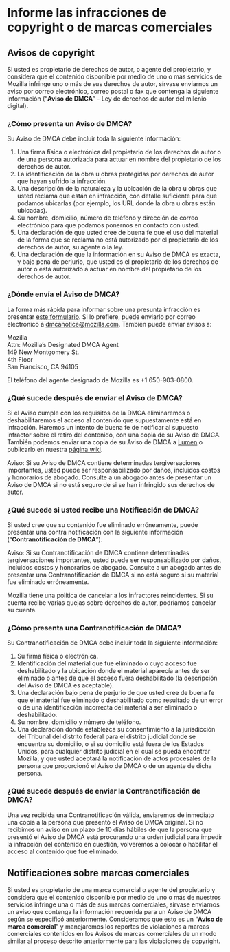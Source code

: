 # Informe las infracciones de copyright o de marcas comerciales

## Avisos de copyright

Si usted es propietario de derechos de autor, o agente del propietario, y considera que el contenido disponible por medio de uno o más servicios de Mozilla infringe uno o más de sus derechos de autor, sírvase enviarnos un aviso por correo electrónico, correo postal o fax que contenga la siguiente información (“**Aviso de DMCA**” - Ley de derechos de autor del milenio digital).

### ¿Cómo presenta un Aviso de DMCA?

Su Aviso de DMCA debe incluir toda la siguiente información:

1. Una firma física o electrónica del propietario de los derechos de autor o de una persona autorizada para actuar en nombre del propietario de los derechos de autor.
2. La identificación de la obra u obras protegidas por derechos de autor que hayan sufrido la infracción.
3. Una descripción de la naturaleza y la ubicación de la obra u obras que usted reclama que están en infracción, con detalle suficiente para que podamos ubicarlas (por ejemplo, los URL donde la obra u obras están ubicadas).
4. Su nombre, domicilio, número de teléfono y dirección de correo electrónico para que podamos ponernos en contacto con usted.
5. Una declaración de que usted cree de buena fe que el uso del material de la forma que se reclama no está autorizado por el propietario de los derechos de autor, su agente o la ley.
6. Una declaración de que la información en su Aviso de DMCA es exacta, y bajo pena de perjurio, que usted es el propietario de los derechos de autor o está autorizado a actuar en nombre del propietario de los derechos de autor.

### ¿Dónde envía el Aviso de DMCA?

La forma más rápida para informar sobre una presunta infracción es presentar [este formulario](https://report.mozilla.com/infringement-form). Si lo prefiere, puede enviarlo por correo electrónico a [dmcanotice@mozilla.com](mailto:dmcanotice@mozilla.com). También puede enviar avisos a:

Mozilla  
Attn: Mozilla’s Designated DMCA Agent  
149 New Montgomery St.  
4th Floor  
San Francisco, CA 94105  

El teléfono del agente designado de Mozilla es +1 650-903-0800.

### ¿Qué sucede después de enviar el Aviso de DMCA?

Si el Aviso cumple con los requisitos de la DMCA eliminaremos o deshabilitaremos el acceso al contenido que supuestamente está en infracción. Haremos un intento de buena fe de notificar al supuesto infractor sobre el retiro del contenido, con una copia de su Aviso de DMCA. También podemos enviar una copia de su Aviso de DMCA a [Lumen](https://lumendatabase.org/) o publicarlo en nuestra [página wiki](https://wiki.mozilla.org/Legal/Infringement_Notices).

Aviso: Si su Aviso de DMCA contiene determinadas tergiversaciones importantes, usted puede ser responsabilizado por daños, incluidos costos y honorarios de abogado. Consulte a un abogado antes de presentar un Aviso de DMCA si no está seguro de si se han infringido sus derechos de autor.

### ¿Qué sucede si usted recibe una Notificación de DMCA?

Si usted cree que su contenido fue eliminado erróneamente, puede presentar una contra notificación con la siguiente información (“**Contranotificación de DMCA**”).

Aviso: Si su Contranotificación de DMCA contiene determinadas tergiversaciones importantes, usted puede ser responsabilizado por daños, incluidos costos y honorarios de abogado. Consulte a un abogado antes de presentar una Contranotificación de DMCA si no está seguro si su material fue eliminado erróneamente.

Mozilla tiene una política de cancelar a los infractores reincidentes. Si su cuenta recibe varias quejas sobre derechos de autor, podríamos cancelar su cuenta.

### ¿Cómo presenta una Contranotificación de DMCA?

Su Contranotificación de DMCA debe incluir toda la siguiente información:

1. Su firma física o electrónica.
2. Identificación del material que fue eliminado o cuyo acceso fue deshabilitado y la ubicación donde el material aparecía antes de ser eliminado o antes de que el acceso fuera deshabilitado (la descripción del Aviso de DMCA es aceptable).
3. Una declaración bajo pena de perjurio de que usted cree de buena fe que el material fue eliminado o deshabilitado como resultado de un error o de una identificación incorrecta del material a ser eliminado o deshabilitado.
4. Su nombre, domicilio y número de teléfono.
5. Una declaración donde establezca su consentimiento a la jurisdicción del Tribunal del distrito federal para el distrito judicial donde se encuentra su domicilio, o si su domicilio está fuera de los Estados Unidos, para cualquier distrito judicial en el cual se pueda encontrar Mozilla, y que usted aceptará la notificación de actos procesales de la persona que proporcionó el Aviso de DMCA o de un agente de dicha persona.

### ¿Qué sucede después de enviar la Contranotificación de DMCA?

Una vez recibida una Contranotificación válida, enviaremos de inmediato una copia a la persona que presentó el Aviso de DMCA original. Si no recibimos un aviso en un plazo de 10 días hábiles de que la persona que presentó el Aviso de DMCA está procurando una orden judicial para impedir la infracción del contenido en cuestión, volveremos a colocar o  habilitar el acceso al contenido que fue eliminado.

## Notificaciones sobre marcas comerciales

Si usted es propietario de una marca comercial o agente del propietario y considera que el contenido disponible por medio de uno o más de nuestros servicios infringe una o más de sus marcas comerciales, sírvase enviarnos un aviso que contenga la información requerida para un Aviso de DMCA según se especificó anteriormente. Consideramos que esto es un “**Aviso de marca comercial**” y manejaremos los reportes de violaciones a marcas comerciales contenidos en los Avisos de marcas comerciales de un modo similar al proceso descrito anteriormente para las violaciones de copyright.
